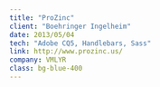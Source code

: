 ```yaml
---
title: "ProZinc"
client: "Boehringer Ingelheim"
date: 2013/05/04
tech: "Adobe CQ5, Handlebars, Sass"
link: http://www.prozinc.us/
company: VMLYR
class: bg-blue-400
---
```

